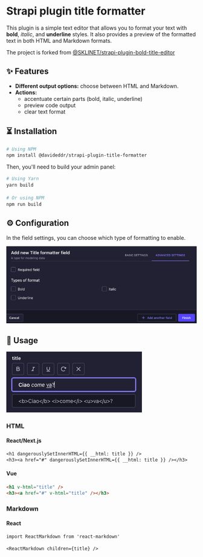 # Strapi plugin title formatter

This plugin is a simple text editor that allows you to format your text with **bold**, *italic*, and __underline__ styles. It also provides a preview of the formatted text in both HTML and Markdown formats.

The project is forked from [@SKLINET/strapi-plugin-bold-title-editor](https://github.com/SKLINET/strapi-plugin-bold-title-editor)

## ✨ Features
* **Different output options:** choose between HTML and Markdown.
* **Actions:**
  * accentuate certain parts (bold, italic, underline)
  * preview code output
  * clear text format

## ⏳ Installation

```sh
# Using NPM
npm install @davideddr/strapi-plugin-title-formatter
```

Then, you'll need to build your admin panel:

```sh
# Using Yarn
yarn build

# Or using NPM
npm run build
```

## ⚙️ Configuration
In the field settings, you can choose which type of formatting to enable.

![title formatter config screenshot](./title-formatter-config.png)

## 🎉 Usage

![title formatter editor screenshot](./title-formatter.png)

### HTML
#### React/Next.js

```tsx
<h1 dangerouslySetInnerHTML={{ __html: title }} />
<h3><a href="#" dangerouslySetInnerHTML={{ __html: title }} /></h3>
```

#### Vue
```html
<h1 v-html="title" />
<h3><a href="#" v-html="title" /></h3>
```

### Markdown
#### React

```tsx
import ReactMarkdown from 'react-markdown'

<ReactMarkdown children={title} />
```
